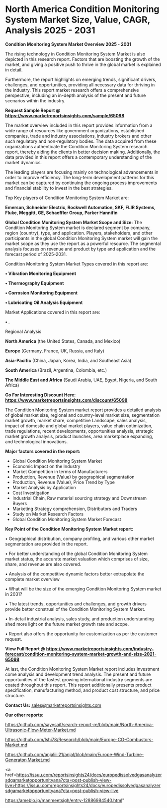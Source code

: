 # North America Condition Monitoring System Market Size, Value, CAGR, Analysis 2025 - 2031

<Strong> Condition Monitoring System Market Overview 2025 - 2031</strong>

The rising technology in Condition Monitoring System Market is also depicted in this research report. Factors that are boosting the growth of the market, and giving a positive push to thrive in the global market is explained in detail.

Furthermore, the report highlights on emerging trends, significant drivers, challenges, and opportunities, providing all necessary data for thriving in the industry. This report market research offers a comprehensive perspective, including an in-depth analysis of the present and future scenarios within the industry.

<strong>Request Sample Report @ <a href=https://www.marketreportsinsights.com/sample/65098>https://www.marketreportsinsights.com/sample/65098</a></strong>

The market overview included in this report provides information from a wide range of resources like government organizations, established companies, trade and industry associations, industry brokers and other such regulatory and non-regulatory bodies. The data acquired from these organizations authenticate the Condition Monitoring System research report, thereby aiding the clients in better decision making. Additionally, the data provided in this report offers a contemporary understanding of the market dynamics.

The leading players are focusing mainly on technological advancements in order to improve efficiency. The long-term development patterns for this market can be captured by continuing the ongoing process improvements and financial stability to invest in the best strategies.

Top Key players of Condition Monitoring System Market are:

<strong>Emerson, Schneider Electric, Rockwell Automation, SKF, FLIR Systems, Fluke, Meggitt, GE, Schaeffler Group, Parker Hannifin</strong>

<strong><b>Global Condition Monitoring System Market Scope and Size:</b></strong>
The Condition Monitoring System market is declared segment by company, region (country), type, and application. Players, stakeholders, and other participants in the global Condition Monitoring System market will gain the market scope as they use the report as a powerful resource. The segmental analysis focuses on revenue and product by type and application and the forecast period of 2025-2031.

Condition Monitoring System Market Types covered in this report are:

<strong>• Vibration Monitoring Equipment

• Thermography Equipment

• Corrosion Monitoring Equipment

• Lubricating Oil Analysis Equipment</strong>

Market Applications covered in this report are:

<strong>• .</strong> 

Regional Analysis

<strong>North America</strong> (the United States, Canada, and Mexico)

<strong>Europe</strong> (Germany, France, UK, Russia, and Italy)

<strong>Asia-Pacific</strong> (China, Japan, Korea, India, and Southeast Asia)

<strong>South America</strong> (Brazil, Argentina, Colombia, etc.)

<strong>The Middle East and Africa</strong> (Saudi Arabia, UAE, Egypt, Nigeria, and South Africa)

<strong>Go For Interesting Discount Here: <a href=https://www.marketreportsinsights.com/discount/65098>https://www.marketreportsinsights.com/discount/65098</a></strong>

The Condition Monitoring System market report provides a detailed analysis of global market size, regional and country-level market size, segmentation market growth, market share, competitive Landscape, sales analysis, impact of domestic and global market players, value chain optimization, trade regulations, recent developments, opportunities analysis, strategic market growth analysis, product launches, area marketplace expanding, and technological innovations.

<strong><b>Major factors covered in the report:</b></strong>
<ul>
  <li>Global Condition Monitoring System Market </li>
  <li>Economic Impact on the Industry</li>
  <li>Market Competition in terms of Manufacturers</li>
  <li>Production, Revenue (Value) by geographical segmentation</li>
  <li>Production, Revenue (Value), Price Trend by Type</li>
  <li>Market Analysis by Application</li>
  <li>Cost Investigation</li>
  <li>Industrial Chain, Raw material sourcing strategy and Downstream Buyers</li>
  <li>Marketing Strategy comprehension, Distributors and Traders</li>
  <li>Study on Market Research Factors</li>
  <li>Global Condition Monitoring System Market Forecast</li>
</ul>

<strong><b>Key Point of the Condition Monitoring System Market report:</b></strong>

• Geographical distribution, company profiling, and various other market segmentation are provided in the report.

• For better understanding of the global Condition Monitoring System market status, the accurate market valuation which comprises of size, share, and revenue are also covered.

• Analysis of the competitive dynamic factors better extrapolate the complete market overview

• What will be the size of the emerging Condition Monitoring System market in 2031?

• The latest trends, opportunities and challenges, and growth drivers provide better construal of the Condition Monitoring System Market.

• In-detail industrial analysis, sales study, and production understanding shed more light on the future market growth rate and scope.

• Report also offers the opportunity for customization as per the customer request.

<strong><b>View Full Report @ <a href=https://www.marketreportsinsights.com/industry-forecast/condition-monitoring-system-market-growth-and-size-2021-65098>https://www.marketreportsinsights.com/industry-forecast/condition-monitoring-system-market-growth-and-size-2021-65098</a></b></strong>


At last, the Condition Monitoring System Market report includes investment come analysis and development trend analysis. The present and future opportunities of the fastest growing international industry segments are coated throughout this report. This report additionally presents product specification, manufacturing method, and product cost structure, and price structure.

<strong>Contact Us:</strong>
sales@marketreportsinsights.com

<strong>Our other reports:</strong>

<a href=https://github.com/sayysaif/search-report-re/blob/main/North-America-Ultrasonic-Flow-Meter-Market.md>https://github.com/sayysaif/search-report-re/blob/main/North-America-Ultrasonic-Flow-Meter-Market.md</a>

<a href=https://github.com/Ishi78/Research/blob/main/Europe-CO-Combustors-Market.md>https://github.com/Ishi78/Research/blob/main/Europe-CO-Combustors-Market.md</a>

<a href=https://github.com/anjaliiii21/anjal/blob/main/Europe-Wind-Turbine-Generator-Market.md>https://github.com/anjaliiii21/anjal/blob/main/Europe-Wind-Turbine-Generator-Market.md</a>

<a href=https://issuu.com/reportsinsights24/docs/europedissolvedgasanalyzersdgamarketopportunityana?cta=post-publish-view-live>https://issuu.com/reportsinsights24/docs/europedissolvedgasanalyzersdgamarketopportunityana?cta=post-publish-view-live</a>

<a href=https://ameblo.jp/manmeetsigh/entry-12886984540.html>https://ameblo.jp/manmeetsigh/entry-12886984540.html</a>"
